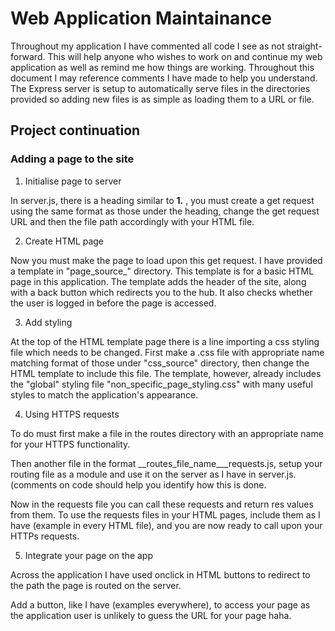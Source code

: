 # Web Application Maintainance

Throughout my application I have commented all code I
see as not straight-forward. This will help anyone
who wishes to work on and continue my web application
as well as remind me how things are working. Throughout 
this document I may reference comments I have made 
to help you understand. The Express server is setup to
automatically serve files in the directories provided so
adding new files is as simple as loading them to a URL or 
file.

## Project continuation

### Adding a page to the site

1. Initialise page to server

In server.js, there is a heading similar to **1.**
, you must create a get request using the same format
as those under the heading, change the get request 
URL and then the file path accordingly with your HTML file.

2. Create HTML page

Now you must make the page to load upon this get request.
I have provided a template in "page_source_" directory.
This template is for a basic HTML page in this application.
The template adds the header of the site, along with
a back button which redirects you to the hub.
It also checks whether the user is logged in 
before the page is accessed.

3. Add styling

At the top of the HTML template page there is a line importing 
a css styling file which needs to be changed. 
First make a .css file with appropriate name matching format
of those under "css_source" directory, then change the HTML
template to include this file. The template, however,
already includes the "global" styling file "non_specific_page_styling.css"
with many useful styles to match the application's appearance.

4. Using HTTPS requests

To do must first make a file in the routes directory with
an appropriate name for your HTTPS functionality.

Then another file in the format __routes_file_name___requests.js,
setup your routing file as a module and use it on the server as I have in server.js.
(comments on code should help you identify how this is done.

Now in the requests file you can call these requests and return res values from them.
To use the requests files in your HTML pages, include them as I have (example in every HTML file),
and you are now ready to call upon your HTTPs requests.

5. Integrate your page on the app

Across the application I have used onclick in HTML buttons
to redirect to the path the page is routed on the server.

Add a button, like I have (examples everywhere), to access your page as
the application user is unlikely to guess the URL for your page haha.

